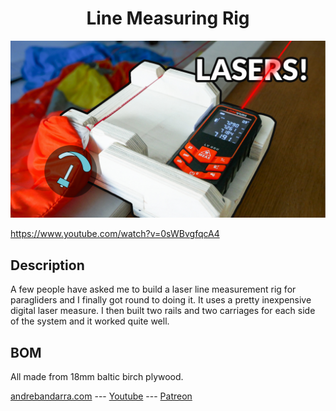 <h1 align="center">Line Measuring Rig</h1>

![Table](/photos/thumb.jpg)

https://www.youtube.com/watch?v=0sWBvgfqcA4

## Description

A few people have asked me to build a laser line measurement rig for paragliders and I finally got round to doing it.
It uses a pretty inexpensive digital laser measure.
I then built two rails and two carriages for each side of the system and it worked quite well. 

## BOM

All made from 18mm baltic birch plywood.

[andrebandarra.com](https://andrebandarra.com/) --- [Youtube](https://www.youtube.com/channel/UCzYf1cmKwDMSiII9SSp6IJw) --- [Patreon](https://www.patreon.com/bandarra) 
